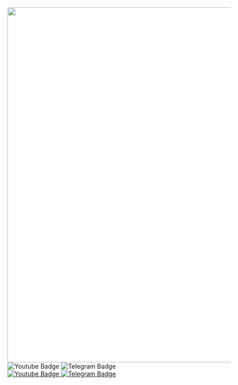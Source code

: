 <div id="header" align="center">
  <img src="https://cdn.discordapp.com/attachments/1128237250614923297/1130006352371138560/standard.gif" width="800"/>
</div>

<div id="badges">
  <img src="https://img.shields.io/badge/YouTube-red?style=for-the-badge&logo=youtube&logoColor=white" alt="Youtube Badge"/>
  <img src="https://img.shields.io/badge/Telegram-blue?style=for-the-badge&logo=telegram&logoColor=white" alt="Telegram Badge"/>
</div>

<div id="badges">
  <a href="https://www.youtube.com/channel/UCDHNMwAGEbDB9k8BOwZTKIw">
    <img src="https://img.shields.io/badge/YouTube-red?style=for-the-badge&logo=youtube&logoColor=white" alt="Youtube Badge"/>
  </a>
  <a href="https://t.me/QwixxTwixx">
    <img src="https://img.shields.io/badge/Telegram-blue?style=for-the-badge&logo=telegram&logoColor=white" alt="Telegram Badge"/>
  </a>
</div>

